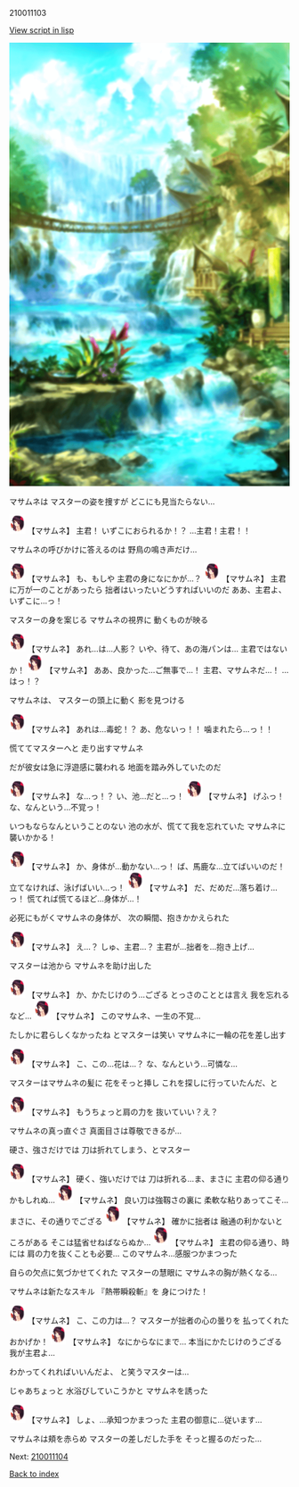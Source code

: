 210011103

[View script in lisp](../scripts/210011103.txt)

![sea_jungle_day.png](../images/backgrounds/sea_jungle_day.png)

マサムネは
マスターの姿を捜すが
どこにも見当たらない…

<img src="../images/units/2100111.png" alt="2100111.png" height="34"/>
【マサムネ】
主君！
いずこにおられるか！？
…主君！主君！！

マサムネの呼びかけに答えるのは
野鳥の鳴き声だけ…

<img src="../images/units/2100111.png" alt="2100111.png" height="34"/>
【マサムネ】
も、もしや
主君の身になにかが…？

<img src="../images/units/2100111.png" alt="2100111.png" height="34"/>
【マサムネ】
主君に万が一のことがあったら
拙者はいったいどうすればいいのだ
ああ、主君よ、いずこに…っ！

マスターの身を案じる
マサムネの視界に
動くものが映る

<img src="../images/units/2100111.png" alt="2100111.png" height="34"/>
【マサムネ】
あれ…は…人影？
いや、待て、あの海パンは…
主君ではないか！

<img src="../images/units/2100111.png" alt="2100111.png" height="34"/>
【マサムネ】
ああ、良かった…ご無事で…！
主君、マサムネだ…！
…はっ！？

マサムネは、
マスターの頭上に動く
影を見つける

<img src="../images/units/2100111.png" alt="2100111.png" height="34"/>
【マサムネ】
あれは…毒蛇！？
あ、危ないっ！！
噛まれたら…っ！！

慌ててマスターへと
走り出すマサムネ

だが彼女は急に浮遊感に襲われる
地面を踏み外していたのだ

<img src="../images/units/2100111.png" alt="2100111.png" height="34"/>
【マサムネ】
な…っ！？
い、池…だと…っ！

<img src="../images/units/2100111.png" alt="2100111.png" height="34"/>
【マサムネ】
げふっ！
な、なんという…不覚っ！

いつもならなんということのない
池の水が、慌てて我を忘れていた
マサムネに襲いかかる！

<img src="../images/units/2100111.png" alt="2100111.png" height="34"/>
【マサムネ】
か、身体が…動かない…っ！
ば、馬鹿な…立てばいいのだ！
立てなければ、泳げばいい…っ！

<img src="../images/units/2100111.png" alt="2100111.png" height="34"/>
【マサムネ】
だ、だめだ…落ち着け…っ！
慌てれば慌てるほど…身体が…！

必死にもがくマサムネの身体が、
次の瞬間、抱きかかえられた

<img src="../images/units/2100111.png" alt="2100111.png" height="34"/>
【マサムネ】
え…？
しゅ、主君…？
主君が…拙者を…抱き上げ…

マスターは池から
マサムネを助け出した

<img src="../images/units/2100111.png" alt="2100111.png" height="34"/>
【マサムネ】
か、かたじけのう…ござる
とっさのこととは言え
我を忘れるなど…

<img src="../images/units/2100111.png" alt="2100111.png" height="34"/>
【マサムネ】
このマサムネ、一生の不覚…

たしかに君らしくなかったね
とマスターは笑い
マサムネに一輪の花を差し出す

<img src="../images/units/2100111.png" alt="2100111.png" height="34"/>
【マサムネ】
こ、この…花は…？
な、なんという…可憐な…

マスターはマサムネの髪に
花をそっと挿し
これを探しに行っていたんだ、と

<img src="../images/units/2100111.png" alt="2100111.png" height="34"/>
【マサムネ】
もうちょっと肩の力を
抜いていい？え？

マサムネの真っ直ぐさ
真面目さは尊敬できるが…

硬さ、強さだけでは
刀は折れてしまう、とマスター

<img src="../images/units/2100111.png" alt="2100111.png" height="34"/>
【マサムネ】
硬く、強いだけでは
刀は折れる…ま、まさに
主君の仰る通りかもしれぬ…

<img src="../images/units/2100111.png" alt="2100111.png" height="34"/>
【マサムネ】
良い刀は強靱さの裏に
柔軟な粘りあってこそ…
まさに、その通りでござる

<img src="../images/units/2100111.png" alt="2100111.png" height="34"/>
【マサムネ】
確かに拙者は
融通の利かないところがある
そこは猛省せねばならぬか…

<img src="../images/units/2100111.png" alt="2100111.png" height="34"/>
【マサムネ】
主君の仰る通り、時には
肩の力を抜くことも必要…
このマサムネ…感服つかまつった

自らの欠点に気づかせてくれた
マスターの慧眼に
マサムネの胸が熱くなる…

マサムネは新たなスキル
『熱帯瞬殺斬』を
身につけた！

<img src="../images/units/2100111.png" alt="2100111.png" height="34"/>
【マサムネ】
こ、この力は…？
マスターが拙者の心の曇りを
払ってくれたおかげか！

<img src="../images/units/2100111.png" alt="2100111.png" height="34"/>
【マサムネ】
なにからなにまで…
本当にかたじけのうござる
我が主君よ…

わかってくれればいいんだよ、
と笑うマスターは…

じゃあちょっと
水浴びしていこうかと
マサムネを誘った

<img src="../images/units/2100111.png" alt="2100111.png" height="34"/>
【マサムネ】
しょ、…承知つかまつった
主君の御意に…従います…

マサムネは頬を赤らめ
マスターの差しだした手を
そっと握るのだった…


Next: [210011104](210011104.md)

[Back to index](index.md)
